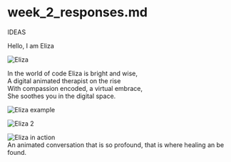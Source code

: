 # week_2_responses.md
IDEAS   

Hello, I am Eliza 

![Eliza](https://github.com/UICIDEAS/idea-120-responses-JulietRussoK/assets/156146741/5ed9c20a-e5a4-48e4-88ff-83b0c57d5963)  





In the world of code Eliza is bright and wise,  
A digital animated therapist on the rise   
With compassion encoded, a virtual embrace,    
She soothes you in the digital space.    


![Eliza example](https://github.com/UICIDEAS/idea-120-responses-JulietRussoK/assets/156146741/5228cffe-e6b8-46b7-bd96-094a3f43dec4)  

![Eliza 2](https://github.com/UICIDEAS/idea-120-responses-JulietRussoK/assets/156146741/90302767-c9a3-4a34-bbb2-77158c477a95)

![Eliza in action](https://github.com/UICIDEAS/idea-120-responses-JulietRussoK/assets/156146741/9e87efc0-1d33-4a05-9172-f2a2697c4965)  
An animated conversation that is so profound, that is where healing an be found. 

